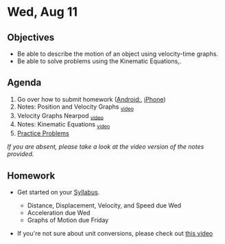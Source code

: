 Wed, Aug 11
=========  

Objectives
------------
- Be able to describe the motion of an object using velocity-time graphs.
- Be able to solve problems using the Kinematic Equations,.

Agenda  
---------  

 1. Go over how to submit homework ([Android:](), [iPhone](https://www.youtube.com/watch?v=kf-FPT-3NS4))
 2. Notes: Position and Velocity Graphs <sub>[video](https://www.youtube.com/watch?v=zrbw3aPlUxw)</sub>
 3. Velocity Graphs Nearpod <sub>[video](https://avon.schoology.com/course/5138386902/materials/gp/5173196438)</sub>
 4. Notes: Kinematic Equations <sub>[video](https://www.youtube.com/watch?v=B1f7LrpcCuo)</sub>
 5. [Practice Problems](https://avon.schoology.com/course/5138386902/materials/gp/5183494381)
 
*If you are absent, please take a look at the video version of the notes provided.*

Homework
-------------  
- Get started on your [Syllabus](https://avon.schoology.com/course/5138386902/materials?f=469192557). 

	- Distance, Displacement, Velocity, and Speed due Wed
	- Acceleration due Wed
	- Graphs of Motion due Friday
- If you're not sure about unit conversions, please check out [this video](https://www.youtube.com/watch?v=wwtcSoBxv4w)
<!--stackedit_data:
eyJoaXN0b3J5IjpbNDU3NTY0ODAsLTExMzk3NjU5MzYsNDg1NT
MxMzI3LC0zODAwMzM5OSwtNzg4MDYyMywtNDUyNzE5MTM0LC04
NDQzODY1LC0xMTEzNTg4NzAsMTQ0Mjg2Njk2NSwtOTQwMzIyOT
g2LC03NzgyODgwMjYsNTQ2MzMxODIzLDU2MTYyMjY5OCwtMjEx
NDA5ODg4NSwtNjgwMjI3NzM5LDIwMzQ1MTY1MzAsMTM0ODAxMj
I4NywxNzQ1NzI4ODAsLTE0MjY0MDc0MDgsMjA3NDYxMjczMF19

-->